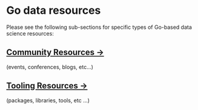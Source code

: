 # Go data resources

Please see the following sub-sections for specific types of Go-based data science resources:

## [Community Resources &rarr;](community)
(events, conferences, blogs, etc...)

## [Tooling Resources &rarr;](tooling)
(packages, libraries, tools, etc ...)

